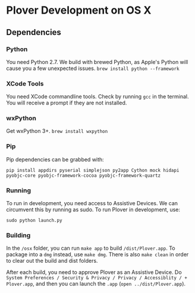 # Plover Development on OS X

## Dependencies

### Python

You need Python 2.7. We build with brewed Python, as Apple's Python will cause you a few unexpected issues. `brew install python --framework`

### XCode Tools

You need XCode commandline tools. Check by running `gcc` in the terminal. You will receive a prompt if they are not installed.

### wxPython

Get wxPython 3+. `brew install wxpython`

### Pip

Pip dependencies can be grabbed with:

`pip install appdirs pyserial simplejson py2app Cython mock hidapi pyobjc-core pyobjc-framework-cocoa pyobjc-framework-quartz`

### Running

To run in development, you need access to Assistive Devices. We can circumvent this by running as sudo. To run Plover in development, use:

`sudo python launch.py`

### Building

In the `/osx` folder, you can run `make app` to build `/dist/Plover.app`. To package into a `dmg` instead, use `make dmg`. There is also `make clean` in order to clear out the build and dist folders.

After each build, you need to approve Plover as an Assistive Device. Do `System Preferences / Security & Privacy / Privacy / Accessiblity / + Plover.app`, and then you can launch the `.app` (`open ../dist/Plover.app`).

